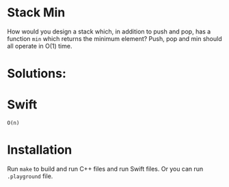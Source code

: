 # Stack Min
How would you design a stack which, in addition to push and pop, has a function `min` which returns the minimum element? Push, pop and min should all operate in O(1) time.

# Solutions:

# Swift
```
O(n)
```

# Installation
Run `make` to build and run C++ files and run Swift files. Or you can run `.playground` file.
